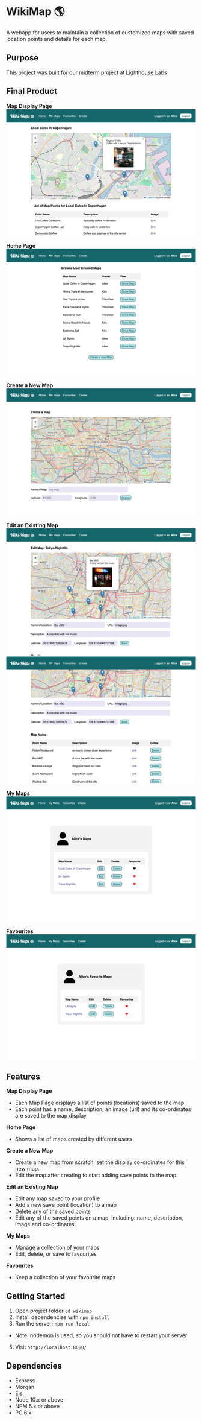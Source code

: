 WikiMap 🌎
=========

A webapp for users to maintain a collection of customized maps with saved location points and details for each map. 

## Purpose

This project was built for our midterm project at Lighthouse Labs

## Final Product

**Map Display Page**
![](/pictures/map.png)

**Home Page**
![](/pictures/home.png)

**Create a New Map**
![](/pictures/create.png)

**Edit an Existing Map**
![](/pictures/edit-1.png)
![](/pictures/edit-2.png)

**My Maps**
![](/pictures/my-maps.png)

**Favourites**
![](/pictures/favs.png)

## Features

**Map Display Page**
- Each Map Page displays a list of points (locations) saved to the map
- Each point has a name, description, an image (url) and its co-ordinates are saved to the map display

**Home Page**
- Shows a list of maps created by different users

**Create a New Map**
- Create a new map from scratch, set the display co-ordinates for this new map.
- Edit the map after creating to start adding save points to the map.

**Edit an Existing Map**
- Edit any map saved to your profile
- Add a new save point (location) to a map
- Delete any of the saved points
- Edit any of the saved points on a map, including: name, description, image and co-ordinates.

**My Maps**
- Manage a collection of your maps
- Edit, delete, or save to favourites

**Favourites**
- Keep a collection of your favourite maps




## Getting Started

1. Open project folder `cd wikimap`
3. Install dependencies with `npm install`
4. Run the server: `npm run local`
  - Note: nodemon is used, so you should not have to restart your server
5. Visit `http://localhost:8080/`


## Dependencies

- Express
- Morgan
- Ejs
- Node 10.x or above
- NPM 5.x or above
- PG 6.x